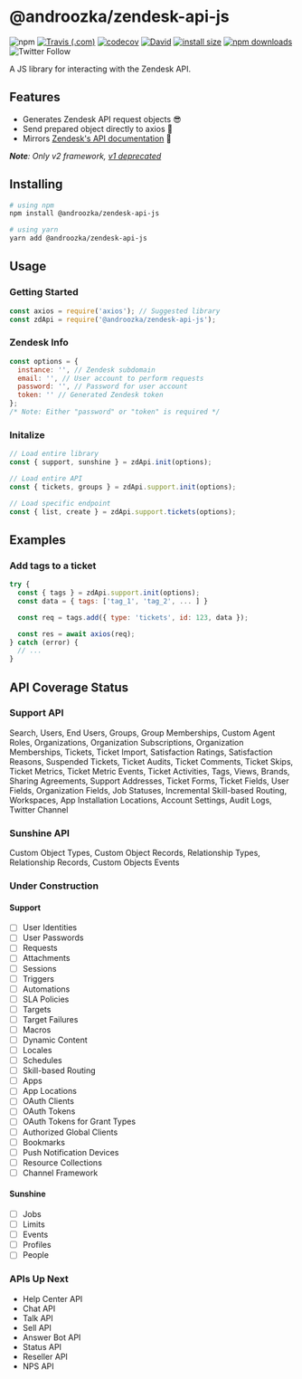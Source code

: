 # @androozka/zendesk-api-js

![npm](https://img.shields.io/npm/v/@androozka/zendesk-api-js?logo=npm)
[![Travis (.com)](https://img.shields.io/travis/com/androozka/zendesk-api-js?logo=travis)](https://travis-ci.com/androozka/zendesk-api-js)
[![codecov](https://codecov.io/gh/androozka/zendesk-api-js/branch/master/graph/badge.svg)](https://codecov.io/gh/androozka/zendesk-api-js)
[![David](https://img.shields.io/david/androozka/zendesk-api-js)](https://david-dm.org/androozka/zendesk-api-js)
[![install size](https://packagephobia.now.sh/badge?p=@androozka/zendesk-api-js)](https://packagephobia.now.sh/result?p=@androozka/zendesk-api-js)
[![npm downloads](https://img.shields.io/npm/dt/@androozka/zendesk-api-js)](http://npm-stat.com/charts.html?package=@androozka/zendesk-api-js)
![Twitter Follow](https://img.shields.io/twitter/follow/androozka?label=Follow&style=social)

A JS library for interacting with the Zendesk API.

## Features

- Generates Zendesk API request objects 😎
- Send prepared object directly to axios 🤯
- Mirrors [Zendesk's API documentation](https://developer.zendesk.com/rest_api/docs/zendesk-apis/resources) 👀

_**Note**: Only v2 framework, [v1 deprecated](https://support.zendesk.com/hc/en-us/articles/360002106888-Removal-of-Zendesk-Apps-framework-v1)_

## Installing

```bash
# using npm
npm install @androozka/zendesk-api-js

# using yarn
yarn add @androozka/zendesk-api-js
```

## Usage

### Getting Started

```javascript
const axios = require('axios'); // Suggested library
const zdApi = require('@androozka/zendesk-api-js');
```

### Zendesk Info

```javascript
const options = {
  instance: '', // Zendesk subdomain
  email: '', // User account to perform requests
  password: '', // Password for user account
  token: '' // Generated Zendesk token
};
/* Note: Either "password" or "token" is required */
```

### Initalize

```javascript
// Load entire library
const { support, sunshine } = zdApi.init(options);

// Load entire API
const { tickets, groups } = zdApi.support.init(options);

// Load specific endpoint
const { list, create } = zdApi.support.tickets(options);
```

## Examples

### Add tags to a ticket

```javascript
try {
  const { tags } = zdApi.support.init(options);
  const data = { tags: ['tag_1', 'tag_2', ... ] }

  const req = tags.add({ type: 'tickets', id: 123, data });

  const res = await axios(req);
} catch (error) {
  // ...
}
```

## API Coverage Status

### Support API

Search, Users, End Users, Groups, Group Memberships, Custom Agent Roles, Organizations, Organization Subscriptions, Organization Memberships, Tickets, Ticket Import, Satisfaction Ratings, Satisfaction Reasons, Suspended Tickets, Ticket Audits, Ticket Comments, Ticket Skips, Ticket Metrics, Ticket Metric Events, Ticket Activities, Tags, Views, Brands, Sharing Agreements, Support Addresses, Ticket Forms, Ticket Fields, User Fields, Organization Fields, Job Statuses, Incremental Skill-based Routing, Workspaces, App Installation Locations, Account Settings, Audit Logs, Twitter Channel

### Sunshine API

Custom Object Types, Custom Object Records, Relationship Types, Relationship Records, Custom Objects Events

### Under Construction

#### Support

- [ ] User Identities
- [ ] User Passwords
- [ ] Requests
- [ ] Attachments
- [ ] Sessions
- [ ] Triggers
- [ ] Automations
- [ ] SLA Policies
- [ ] Targets
- [ ] Target Failures
- [ ] Macros
- [ ] Dynamic Content
- [ ] Locales
- [ ] Schedules
- [ ] Skill-based Routing
- [ ] Apps
- [ ] App Locations
- [ ] OAuth Clients
- [ ] OAuth Tokens
- [ ] OAuth Tokens for Grant Types
- [ ] Authorized Global Clients
- [ ] Bookmarks
- [ ] Push Notification Devices
- [ ] Resource Collections
- [ ] Channel Framework

#### Sunshine

- [ ] Jobs
- [ ] Limits
- [ ] Events
- [ ] Profiles
- [ ] People

### APIs Up Next

- Help Center API
- Chat API
- Talk API
- Sell API
- Answer Bot API
- Status API
- Reseller API
- NPS API
